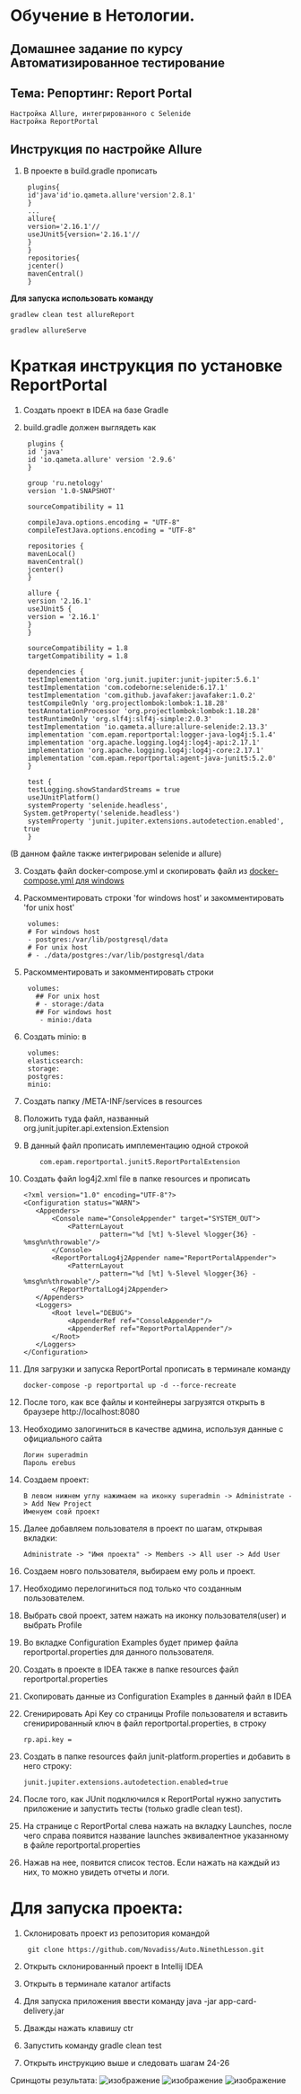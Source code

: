 # Обучение в Нетологии.
## Домашнее задание по курсу Автоматизированное тестирование
## Тема: Репортинг: Report Portal

    Настройка Allure, интегрированного с Selenide
    Настройка ReportPortal

## Инструкция по настройке Allure

1. В проекте в build.gradle прописать

        plugins{
        id'java'id'io.qameta.allure'version'2.8.1'
        }
        ...
        allure{
        version='2.16.1'//
        useJUnit5{version='2.16.1'//
        }
        }
        repositories{
        jcenter()
        mavenCentral()
        }

**Для запуска использовать команду**

    gradlew clean test allureReport
    
    gradlew allureServe

# Краткая инструкция по установке ReportPortal

1. Создать проект в IDEA на базе Gradle
2. build.gradle должен выглядеть как

        plugins {
        id 'java'
        id 'io.qameta.allure' version '2.9.6'
        }
        
        group 'ru.netology'
        version '1.0-SNAPSHOT'
        
        sourceCompatibility = 11
        
        compileJava.options.encoding = "UTF-8"
        compileTestJava.options.encoding = "UTF-8"
        
        repositories {
        mavenLocal()
        mavenCentral()
        jcenter()
        }
        
        allure {
        version '2.16.1'
        useJUnit5 {
        version = '2.16.1'
        }
        }
        
        sourceCompatibility = 1.8
        targetCompatibility = 1.8
        
        dependencies {
        testImplementation 'org.junit.jupiter:junit-jupiter:5.6.1'
        testImplementation 'com.codeborne:selenide:6.17.1'
        testImplementation 'com.github.javafaker:javafaker:1.0.2'
        testCompileOnly 'org.projectlombok:lombok:1.18.28'
        testAnnotationProcessor 'org.projectlombok:lombok:1.18.28'
        testRuntimeOnly 'org.slf4j:slf4j-simple:2.0.3'
        testImplementation 'io.qameta.allure:allure-selenide:2.13.3'
        implementation 'com.epam.reportportal:logger-java-log4j:5.1.4'
        implementation 'org.apache.logging.log4j:log4j-api:2.17.1'
        implementation 'org.apache.logging.log4j:log4j-core:2.17.1'
        implementation 'com.epam.reportportal:agent-java-junit5:5.2.0'
        }
        
        test {
        testLogging.showStandardStreams = true
        useJUnitPlatform()
        systemProperty 'selenide.headless', System.getProperty('selenide.headless')
        systemProperty 'junit.jupiter.extensions.autodetection.enabled', true
        }

(В данном файле также интегрирован selenide и allure)

3. Создать файл docker-compose.yml и скопировать файл из [docker-compose.yml для windows](https://github.com/reportportal/reportportal/blob/master/docker-compose.yml)
4. Раскомментировать строки 'for windows host' и закомментировать 'for unix host'

        volumes:
        # For windows host
        - postgres:/var/lib/postgresql/data
        # For unix host
        # - ./data/postgres:/var/lib/postgresql/data

5. Раскомментировать и закомментировать строки

        volumes:
          ## For unix host
          # - storage:/data
          ## For windows host
           - minio:/data

6. Создать minio: в 

        volumes:
        elasticsearch:
        storage:
        postgres:
        minio:

7. Создать папку /META-INF/services в resources
8. Положить туда файл, названный org.junit.jupiter.api.extension.Extension
9. В данный файл прописать имплементацию одной строкой

           com.epam.reportportal.junit5.ReportPortalExtension

10. Создать файл log4j2.xml file в папке resources и прописать

        <?xml version="1.0" encoding="UTF-8"?>
        <Configuration status="WARN">
           <Appenders>
               <Console name="ConsoleAppender" target="SYSTEM_OUT">
                   <PatternLayout
                           pattern="%d [%t] %-5level %logger{36} - %msg%n%throwable"/>
               </Console>
               <ReportPortalLog4j2Appender name="ReportPortalAppender">
                   <PatternLayout
                           pattern="%d [%t] %-5level %logger{36} - %msg%n%throwable"/>
               </ReportPortalLog4j2Appender>
           </Appenders>
           <Loggers>
               <Root level="DEBUG">
                   <AppenderRef ref="ConsoleAppender"/>
                   <AppenderRef ref="ReportPortalAppender"/>
               </Root>
           </Loggers>
        </Configuration>


11. Для загрузки и запуска ReportPortal прописать в терминале команду

        docker-compose -p reportportal up -d --force-recreate

12. После того, как все файлы и контейнеры загрузятся открыть в браузере http://localhost:8080
13. Необходимо залогиниться в качестве админа, используя данные с официального сайта

        Логин superadmin
        Пароль erebus
14. Создаем проект:

        В левом нижнем углу нажимаем на иконку superadmin -> Administrate -> Add New Project
        Именуем совй проект

15. Далее добавляем пользователя в проект по шагам, открывая вкладки:

        Administratе -> "Имя проекта" -> Members -> All user -> Add User


16. Создаем новго пользователя, выбираем ему роль и проект.
17. Необходимо перелогиниться под только что созданным пользователем.
18. Выбрать свой проект, затем нажать на иконку пользователя(user) и выбрать Profile
19. Во вкладке Configuration Examples будет пример файла reportportal.properties для данного пользователя.
20. Создать в проекте в IDEA также в папке resources файл reportportal.properties
21. Скопировать данные из Configuration Examples в данный файл в IDEA
22. Сгенирировать Api Key со страницы Profile пользователя и вставить сгенирированный ключ в файл reportportal.properties, в строку 
                        
        rp.api.key =

23. Создать в папке resources файл junit-platform.properties и добавить в него строку:

        junit.jupiter.extensions.autodetection.enabled=true

24. После того, как JUnit подключился к ReportPortal нужно запустить приложение и запустить тесты (только gradle clean test).
25. На странице с ReportPortal слева нажать на вкладку Launches, после чего справа появится название launches эквивалентное указанному в файле reportportal.properties
26. Нажав на нее, появится список тестов. Если нажать на каждый из них, то можно увидеть отчеты и логи.

# Для запуска проекта:

1. Склонировать проект из репозитория командой

        git clone https://github.com/Novadiss/Auto.NinethLesson.git

2. Открыть склонированный проект в Intellij IDEA
3. Открыть в терминале каталог artifacts
4. Для запуска приложения ввести команду java -jar app-card-delivery.jar
5. Дважды нажать клавишу ctr
5. Запустить команду gradle clean test
6. Открыть инструкцию выше и следовать шагам 24-26

Сринщоты результата:
![изображение](https://github.com/Novadiss/Auto.NinethLesson/assets/140391002/6a1cb1ab-bb95-4542-a163-12473c94ba6d)
![изображение](https://github.com/Novadiss/Auto.NinethLesson/assets/140391002/acb5ad02-cd33-42f5-9491-4be15133ad82)
![изображение](https://github.com/Novadiss/Auto.NinethLesson/assets/140391002/2079b824-9698-49a7-95e6-86a4a92b1783)




